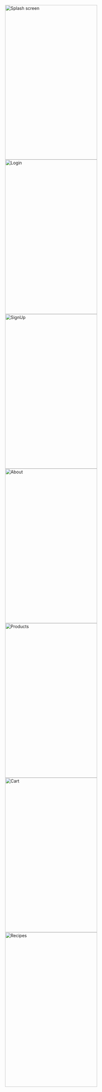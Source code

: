<p float='left' padding="10">
    <img src="https://i.ibb.co/J2C9KmG/IMG-0199.jpg" alt="Splash screen"  width="300" height="500">
    <img src="https://i.ibb.co/ynVKvNy/IMG-0196.jpg" alt="Login" width="300" height="500">
    <img src="https://i.ibb.co/vwZWVK1/IMG-0197.jpg" alt="SignUp" width="300" height="500">
    <img src="https://i.ibb.co/g46M4t4/IMG-0198.jpg" alt="About" width="300" height="500">
    <img src="https://i.ibb.co/dMgdT2t/IMG-0193.jpg" alt="Products" width="300" height="500">
    <img src="https://i.ibb.co/dJM6kQb/IMG-0201.jpg" alt="Cart" width="300" height="500">
    <img src="https://i.ibb.co/xGhLjKP/IMG-0200.jpg" alt="Recipes" width="300" height="500">
</p>
